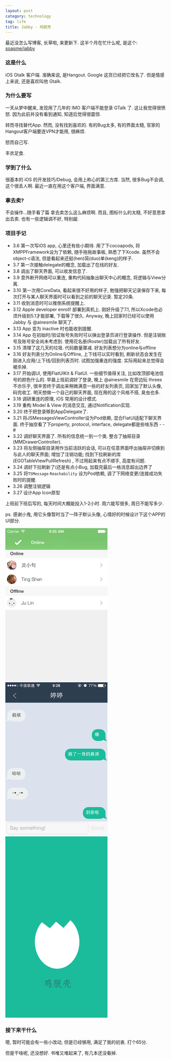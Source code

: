 ```yaml
---
layout: post
category: technology
tag: life
title: Jabby - 鸡脱壳
---
```


最近没怎么写博客, 长草啦, 来更新下.
这半个月在忙什么呢, 是这个: [soasme/jabby](http://github.com/soasme/jabby)

### 这是什么

iOS Gtalk 客户端.
准确来说, 是Hangout. Google 这货已经把它改名了.
但是情感上来说, 还是喜欢叫他 Gtalk.

### 为什么要写

一天从梦中醒来, 发现用了几年的 IMO 客户端不能登录 GTalk 了.
这让我觉得很愤怒.
因为此前并没有看到通知, 知道后觉得很震惊.

转而寻找替代App.
然而, 没有找到喜欢的.
有的Bug太多, 有的界面太糙, 官家的Hangout客户端要连VPN才能用, 很麻烦.

怒而自己写.

丰衣足食.

### 学到了什么

很基本的 iOS 的开发技巧/Debug, 会用上称心的第三方库.
当然, 很多Bug不会调, 这个很丢人啊.
最近一直在用这个客户端, 界面满意.

### 拿去卖?

不会操作...随手看了篇 拿去卖怎么这么麻烦啊.
而且, 图标什么的太糙, 不好意思拿出去卖.
也有一些逻辑调不好, 特别龊.

### 项目手记

* 3.6 第一次写iOS app, 心里还有些小期待. 用了下cocoapods, 将XMPPFramework设为了依赖, 随手拖拖故事板, 熟悉了下Xcode. 虽然不会object-c语法, 但是看起来还挺(hen)简(duo)单(keng)的样子.
* 3.7 第一次接触delegate的概念, 加载出了在线的好友.
* 3.8 调出了聊天界面, 可以收发信息了.
* 3.9 意外断开网络可以重连, 重构代码抽象出聊天中心的概念, 将逻辑与View分离.
* 3.10 第一次用CoreData, 看起来很不好用的样子, 勉强把聊天记录保存下来, 每次打开与某人聊天界面时可以看到之前的聊天记录. 暂定20条.
* 3.11 收到消息时可以推倒系统提醒上.
* 3.12 Apple developer enroll! 部署到真机上. 刚好升级了7.1, 所以Xcode也必须升级到5.1才能部署, 下载等了很久. Anyway, 晚上回家时已经可以使用 Jabby 与 @ainesmile 聊天了.
* 3.13 App 变为 inactive 时也能收到提醒.
* 3.14 App 在初始时/验证账号失败时可以弹出登录页进行登录操作. 但是注销账号及账号安全尚未考虑到. 使用花名册(Roster)加载出了所有好友.
* 3.15 清理了这几天的垃圾. 代码数量骤减. 好友列表想分为online与offline
* 3.16 好友列表分为Online与Offline, 上下线可以实时看到, 刷新状态会发生在刚进入应用/上下线/回到列表页时. 试图加强重连的强度. 实际用起来总觉得会被杀掉.
* 3.17 开始调UI, 使用FlatUIKit & FlatUI. 一些细节值得关注, 比如改顶部电池信号的颜色什么的. 早晨上班前调好了登录, 晚上 @ainesmile 在旁边玩 threes 不亦乐乎, 很辛苦终于调出来稍微满意一些的好友列表页, 回家加了默认头像, 码完收工. 明天想做一个自己的聊天界面, 现在用的这个风格不搭, 臭虫也多.
* 3.18 调研重连的原理, iOS 常用的设计模式.
* 3.19 重构 Model & View 的消息交互, 通过Notification实现.
* 3.20 终于把登录移到AppDelegate了.
* 3.21 将JSMessagesViewController设为Pod依赖, 混合FlatUI适配下聊天界面. 终于抽空看了下property, protocol, interface, delegate都是些啥东西 - -#
* 3.22 调好聊天界面了. 所有的信息统一到一个类. 整合了抽屉目录(MMDrawerController).
* 3.23 将左侧抽屉目录用作当前活跃的会话, 可以在任意界面呼出抽屉并切换到与此人的聊天界面; 增加了注销功能; 找到下拉刷新的库(EGOTableViewPullRefresh) , 不过用起来有点不顺手, 高度有问题.
* 3.24 调好下拉刷新了(还是有点小Bug, 加载完最后一格消息超出边界了
* 3.25 将`TSMessage` `Reachability` 设为Pod依赖, 调了下网络变更/连接成功失败时的提醒.
* 3.26 调整注销逻辑
* 3.27 设计App Icon原型

上班前下班后写的, 每天时间大概能投入1-2小时.
周六能写很多, 周日不能写多少.

ps. 感谢小鬼, 用它头像暂时当了一阵子默认头像, 心情好的时候设计下这个APP的UI部分.

![Screenshot2](https://raw.githubusercontent.com/soasme/jabby/master/screenshot/screenshot2.png)
![Screenshot1](https://raw.githubusercontent.com/soasme/jabby/master/screenshot/screenshot1.png)
![LaunchIcon](https://raw.githubusercontent.com/soasme/jabby/master/screenshot/JabbyLaunchIconR4.png)

### 接下来干什么

嗯, 暂时可能会有一些小改动, 但是已经够用, 满足了我的初衷.
打个65分.

但是干啥呢, 还没想好.
书堆又堆起来了, 有几本还没看掉.
